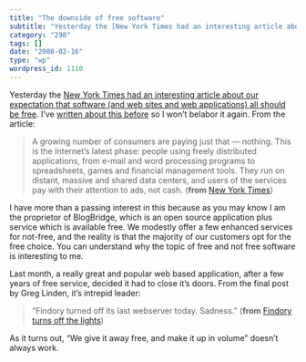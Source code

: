 ```yaml
---
title: "The downside of free software"
subtitle: "Yesterday the [New York Times had an interesting article about our expectation that software (and we..."
category: "298"
tags: []
date: "2008-02-16"
type: "wp"
wordpress_id: 1110
---
```

Yesterday the [New York Times had an interesting article about our expectation that software (and web sites and web applications) all should be free](http://www.nytimes.com/2008/02/09/technology/09free.html?_r=1&oref=slogin). I’ve [written about this before](/weblogs/archives/001008.php) so I won’t belabor it again. From the article:
> A growing number of consumers are paying just that — nothing. This is the Internet’s latest phase: people using freely distributed applications, from e-mail and word processing programs to spreadsheets, games and financial management tools. They run on distant, massive and shared data centers, and users of the services pay with their attention to ads, not cash. (**from** [New York Times](http://www.nytimes.com/2008/02/09/technology/09free.html?_r=1&oref=slogin))

I have more than a passing interest in this because as you may know I am the proprietor of BlogBridge, which is an open source application plus service which is available free. We modestly offer a few enhanced services for not-free, and the reality is that the majority of our customers opt for the free choice. You can understand why the topic of free and not free software is interesting to me.

Last month, a really great and popular web based application, after a few years of free service, decided it had to close it’s doors. From the final post by Greg Linden, it’s intrepid leader:

> “Findory turned off its last webserver today. Sadness.” (**from** [Findory turns off the lights](http://glinden.blogspot.com/2007/12/findory-turns-off-lights.html)) 

As it turns out, “We give it away free, and make it up in volume” doesn’t always work.